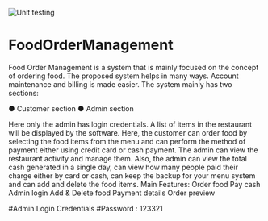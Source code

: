![Unit testing](https://github.com/stepin104261/FOM/workflows/Unit%20testing/badge.svg)

# FoodOrderManagement

Food Order Management is a system that is mainly focused on the concept of ordering food. The proposed system helps in many ways. Account maintenance and billing is made easier. The system mainly has two sections: 

● Customer section 
● Admin section 

Here only the admin has login credentials. A list of items in the restaurant will be displayed by the software. Here, the customer can order food by selecting the food items from the menu and can perform the method of payment either using credit card or cash payment. The admin can view the restaurant activity and manage them. Also, the admin can view the total cash generated in a single day, can view how many people paid their charge either by card or cash, can keep the backup for your menu system and can add and delete the food items. Main Features:
Order food
Pay cash
Admin login
Add & Delete food
Payment details
Order preview

#Admin Login Credentials #Password : 123321
